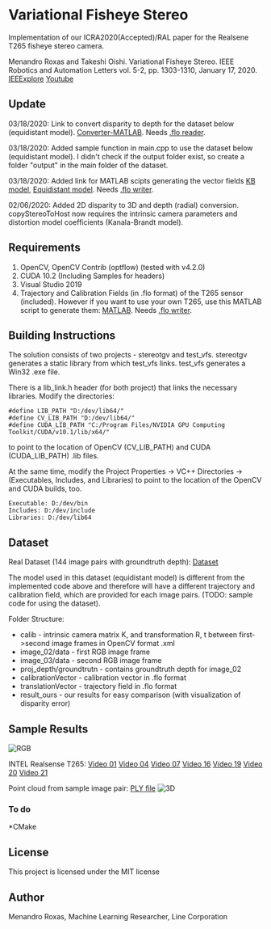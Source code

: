 # Variational Fisheye Stereo

Implementation of our ICRA2020(Accepted)/RAL paper for the Realsene T265 fisheye stereo camera.

Menandro Roxas and Takeshi Oishi. Variational Fisheye Stereo. IEEE Robotics and Automation Letters vol. 5-2, pp. 1303-1310, January 17, 2020.
[IEEExplore](https://ieeexplore.ieee.org/document/8962005) [Youtube](https://www.youtube.com/watch?v=fbv_LJxHEKQ)

## Update
03/18/2020: Link to convert disparity to depth for the dataset below (equidistant model). [Converter-MATLAB](https://gist.github.com/menandro/ce9eb2e09d4c2d5807979a34ab709cdf). Needs [.flo reader](https://gist.github.com/menandro/221acd7eaeedab867691f70194b3cc3d).

03/18/2020: Added sample function in main.cpp to use the dataset below (equidistant model). I didn't check if the output folder exist, so create a folder "output" in the main folder of the dataset.

03/18/2020: Added link for MATLAB scipts generating the vector fields [KB model](https://gist.github.com/menandro/b829667f616e72aded373479aca61770), [Equidistant model](https://gist.github.com/menandro/cd5f4b5309f16f1a0f1987fcb2baf057). Needs [.flo writer](https://gist.github.com/menandro/8beed09677ca09ace12233d99f5da321).

02/06/2020: Added 2D disparity to 3D and depth (radial) conversion. copyStereoToHost now requires the intrinsic camera parameters and distortion model coefficients (Kanala-Brandt model). 

## Requirements

1. OpenCV, OpenCV Contrib (optflow) (tested with v4.2.0)
2. CUDA 10.2 (Including Samples for headers)
3. Visual Studio 2019
4. Trajectory and Calibration Fields (in .flo format) of the T265 sensor (included). However if you want to use your own T265, use this MATLAB script to generate them: [MATLAB](https://gist.github.com/menandro/b829667f616e72aded373479aca61770). Needs [.flo writer](https://gist.github.com/menandro/8beed09677ca09ace12233d99f5da321).

## Building Instructions
The solution consists of two projects - stereotgv and test_vfs. stereotgv generates a static library from which test_vfs links. test_vfs generates a Win32 .exe file. 

There is a lib_link.h header (for both project) that links the necessary libraries. Modify the directories:

```
#define LIB_PATH "D:/dev/lib64/"
#define CV_LIB_PATH "D:/dev/lib64/"
#define CUDA_LIB_PATH "C:/Program Files/NVIDIA GPU Computing Toolkit/CUDA/v10.1/lib/x64/"
```

to point to the location of OpenCV (CV_LIB_PATH) and CUDA (CUDA_LIB_PATH) .lib files.

At the same time, modify the Project Properties -> VC++ Directories -> (Executables, Includes, and Libraries) to point to the location of the OpenCV and CUDA builds, too.

```
Executable: D:/dev/bin
Includes: D:/dev/include
Libraries: D:/dev/lib64
```

## Dataset
Real Dataset (144 image pairs with groundtruth depth): 
[Dataset](http://b2.cvl.iis.u-tokyo.ac.jp/~roxas/icra_dataset.zip)

The model used in this dataset (equidistant model) is different from the implemented code above and therefore will have a different trajectory and calibration field, which are provided for each image pairs. (TODO: sample code for using the dataset).

Folder Structure:
* calib - intrinsic camera matrix K, and transformation R, t between first->second image frames in OpenCV format .xml 
* image_02/data - first RGB image frame
* image_03/data - second RGB image frame
* proj_depth/groundtrutn - contains groundtruth depth for image_02
* calibrationVector - calibration vector in .flo format
* translationVector - trajectory field in .flo format
* result_ours - our results for easy comparison (with visualization of disparity error)

## Sample Results
![RGB](http://b2.cvl.iis.u-tokyo.ac.jp/~roxas/sampleresult.png)

INTEL Realsense T265: 
[Video 01](http://b2.cvl.iis.u-tokyo.ac.jp/~roxas/output001.mp4)
[Video 04](http://b2.cvl.iis.u-tokyo.ac.jp/~roxas/output004.mp4)
[Video 07](http://b2.cvl.iis.u-tokyo.ac.jp/~roxas/output007.mp4)
[Video 16](http://b2.cvl.iis.u-tokyo.ac.jp/~roxas/output016.mp4)
[Video 19](http://b2.cvl.iis.u-tokyo.ac.jp/~roxas/output019.mp4)
[Video 20](http://b2.cvl.iis.u-tokyo.ac.jp/~roxas/output020.mp4)
[Video 21](http://b2.cvl.iis.u-tokyo.ac.jp/~roxas/outputbuggy.mp4)

Point cloud from sample image pair: [PLY file](http://b2.cvl.iis.u-tokyo.ac.jp/~roxas/test.ply)
![3D](http://b2.cvl.iis.u-tokyo.ac.jp/~roxas/snapshot05.png)




### To do
*CMake

## License
This project is licensed under the MIT license

## Author
Menandro Roxas, Machine Learning Researcher, Line Corporation


